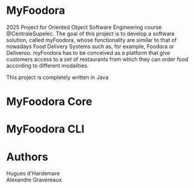 # MyFoodora

2025 Project for Oriented Object Software Engineering course @CentraleSupelec.
The goal of this project is to develop a software solution, called myFoodora, whose functionality are similar to that of nowadays Food Delivery Systems such as, for example,
Foodora or Deliveroo. myFoodora has to be conceived as a platform that give customers access to a set of restaurants from which they can
order food according to different modalities.

This project is completely written in Java

# MyFoodora Core

# MyFoodora CLI

# Authors

Hugues d'Hardemare  
Alexandre Gravereaux
